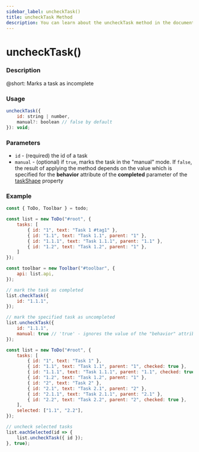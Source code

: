 ```yaml
---
sidebar_label: uncheckTask()
title: uncheckTask Method
description: You can learn about the uncheckTask method in the documentation of the DHTMLX JavaScript To Do List library. Browse developer guides and API reference, try out code examples and live demos, and download a free 30-day evaluation version of DHTMLX To Do List.
---
```


# uncheckTask()

### Description

@short: Marks a task as incomplete

### Usage

~~~js
uncheckTask({
    id: string | number,
    manual?: boolean // false by default
}): void;
~~~

### Parameters

- `id` - (required) the id of a task
- `manual` - (optional) if `true`, marks the task in the "manual" mode. If `false`, the result of applying the method depends on the value which is specified for the **behavior** attribute of the **completed** parameter of the [taskShape](api/configs/taskshape_config.md) property

### Example

~~~js {22-25} title="Example 1. Unchecking one task"
const { ToDo, Toolbar } = todo;

const list = new ToDo("#root", {
	tasks: [
        { id: "1", text: "Task 1 #tag1" },
		{ id: "1.1", text: "Task 1.1", parent: "1" },
        { id: "1.1.1", text: "Task 1.1.1", parent: "1.1" },
		{ id: "1.2", text: "Task 1.2", parent: "1" },
    ]
});

const toolbar = new Toolbar("#toolbar", {
	api: list.api,
});

// mark the task as completed
list.checkTask({ 
    id: "1.1.1", 
});

// mark the specified task as uncompleted
list.uncheckTask({ 
    id: "1.1.1",
    manual: true // 'true' - ignores the value of the "behavior" attribute of the "completed" parameter of the "taskShape" property
});
~~~

~~~js title="Example 2. Unchecking multiple tasks"
const list = new ToDo("#root", {
    tasks: [
        { id: "1", text: "Task 1" },
		{ id: "1.1", text: "Task 1.1", parent: "1", checked: true },
        { id: "1.1.1", text: "Task 1.1.1", parent: "1.1", checked: true },
		{ id: "1.2", text: "Task 1.2", parent: "1" },
        { id: "2", text: "Task 2" },
		{ id: "2.1", text: "Task 2.1", parent: "2" },
        { id: "2.1.1", text: "Task 2.1.1", parent: "2.1" },
		{ id: "2.2", text: "Task 2.2", parent: "2", checked: true },
    ],
    selected: ["1.1", "2.2"],
});

// uncheck selected tasks
list.eachSelected(id => {
    list.uncheckTask({ id });
}, true);
~~~